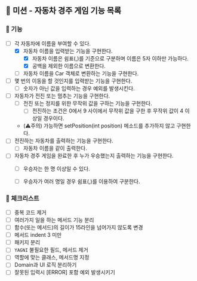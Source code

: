 ## 🚀 미션 - 자동차 경주 게임 기능 목록

### 🎨 기능

- [ ] 각 자동차에 이름을 부여할 수 있다.
    + [X] 자동차 이름을 입력받는 기능을 구현한다.
        * [X] 자동차 이름은 쉼표(,)를 기준으로 구분하며 이름은 5자 이하만 가능하다.
        * [X] 공백을 제외한 이름으로 변환한다.
    + [ ] 자동차 이름을 Car 객체로 변환하는 기능을 구현한다.
- [ ] 몇 번의 이동을 할 것인지를 입력받는 기능을 구현한다.
  + [ ] 숫자가 아닌 값을 입력하는 경우 예외를 발생시킨다.
- [ ] 자동차가 전진 또는 멈추는 기능을 구현한다.
  + [ ] 전진 또는 정지를 위한 무작위 값을 구하는 기능을 구현한다.
    * [ ] 전진하는 조건은 0에서 9 사이에서 무작위 값을 구한 후 무작위 값이 4 이상일 경우이다.
  + (⚠️주의) 가능하면 setPosition(int position) 메소드를 추가하지 않고 구현한다.
- [ ] 전진하는 자동차를 출력하는 기능을 구현한다.
    + [ ] 자동차 이름을 같이 출력한다.
- [ ] 자동차 경주 게임을 완료한 후 누가 우승했는지 출력하는 기능을 구현한다.
  + [ ] 우승자는 한 명 이상일 수 있다.
  + [ ] 우승자가 여러 명일 경우 쉼표(,)를 이용하여 구분한다.


### 🍬 체크리스트

- [ ] 중복 코드 제거
- [ ] 여러가지 일을 하는 메서드 기능 분리
- [ ] 함수(또는 메서드)의 길이가 15라인을 넘어가지 않도록 변경
- [ ] 메서드 indent 3 미만
- [ ] 패키지 분리
- [ ] `YAGNI` 불필요한 필드, 메서드 제거
- [ ] 역할에 맞는 클래스, 메서드명 지정
- [ ] Domain과 UI 로직 분리하기
- [ ] 잘못된 입력시 [ERROR] 포함 예외 발생시키기
